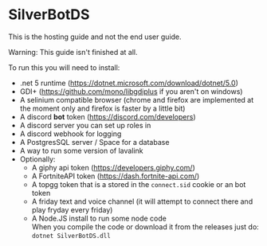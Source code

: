 # SilverBotDS  
This is the hosting guide and not the end user guide.  

Warning: This guide isn't finished at all.  

To run this you will need to install:

- .net 5 runtime (https://dotnet.microsoft.com/download/dotnet/5.0)  
- GDI+ (https://github.com/mono/libgdiplus if you aren't on windows)  
- A selinium compatible browser (chrome and firefox are implemented at the moment only and firefox is faster by a little bit)  
- A discord **bot** token (https://discord.com/developers)  
- A discord server you can set up roles in  
- A discord webhook for logging  
- A PostgresSQL server / Space for a database  
- A way to run some version of lavalink  
- Optionally:    
  - A giphy api token (https://developers.giphy.com/)  
  - A FortniteAPI token (https://dash.fortnite-api.com/)  
  - A topgg token that is a stored in the `connect.sid` cookie or an bot token  
  - A friday text and voice channel (it will attempt to connect there and play fryday every friday)  
  - A Node.JS install to run some node code  
When you compile the code or download it from the releases just do:   
`dotnet SilverBotDS.dll`  
